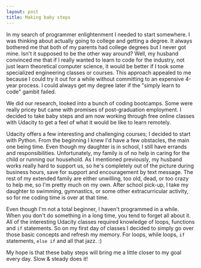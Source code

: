 ```yaml
---
layout: post
title: Making baby steps
---
```


In my search of programmer enlightenment I needed to start somewhere. I was
thinking about actually going to college and getting a degree. It always
bothered me that both of my parents had college degrees but I never got mine.
Isn't it supposed to be the other way around? Well, my husband convinced me
that if I really wanted to learn to code for the industry, not just learn
theoretical computer science, it would be better if I took some specialized
engineering classes or courses. This approach appealed to me because I could
try it out for a while without committing to an expensive 4-year process. I
could always get my degree later if the "simply learn to code" gambit failed.

We did our research, looked into a bunch of coding bootcamps. Some were really
pricey but came with promises of post-graduation employment. I decided to take
baby steps and am now working through free online classes with Udacity to get a
feel of what it would be like to learn remotely.

Udacity offers a few interesting and challenging courses; I decided to start
with Python. From the beginning I knew I'd have a few obstacles, the main one
being time. Even though my daughter is in school, I still have errands and
responsibilities. Unfortunately, my family is of no help in caring for the
child or running our household. As I mentioned previously, my husband works
really hard to support us, so he's completely out of the picture during
business hours, save for support and encouragement by text message. The rest of
my extended family are either unwilling, too old, dead, or too crazy to help
me, so I'm pretty much on my own.  After school pick-up, I take my daughter to
swimming, gymnastics, or some other extracurricular activity, so for me coding
time is over at that time.

Even though I'm not a total beginner, I haven't programmed in a while. When you
don't do something in a long time, you tend to forget all about it.  All of the
interesting Udacity classes required knowledge of loops, functions and `if`
statements. So on my first day of classes I decided to simply go over those
basic concepts and refresh my memory. For loops, while loops, `if` statements,
`else if` and all that jazz. :)

My hope is that these baby steps will bring me a little closer to my goal every
day. Slow & steady does it!

